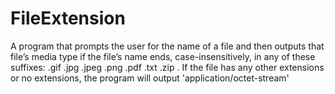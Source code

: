 # FileExtension
A program that prompts the user for the name of a file and then outputs that file’s media type if the file’s name ends, case-insensitively, in any of these suffixes:  .gif .jpg .jpeg .png .pdf .txt .zip . If the file has any other extensions or no extensions, the program will output 'application/octet-stream'
